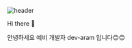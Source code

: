 ![header](https://capsule-render.vercel.app/api?type=waving&color=auto&height=300&section=header&text=Jun%20Dragon&fontSize=90)

Hi there 👋


안녕하세요 예비 개발자 dev-aram 입니다😊😊

<!--
**JangDragon/JangDragon** is a ✨ _special_ ✨ repository because its `README.md` (this file) appears on your GitHub profile.

Here are some ideas to get you started:

- 🔭 I’m currently working on ...
- 🌱 I’m currently learning ...
- 👯 I’m looking to collaborate on ...
- 🤔 I’m looking for help with ...
- 💬 Ask me about ...
- 📫 How to reach me: ...
- 😄 Pronouns: ...
- ⚡ Fun fact: ...
-->
